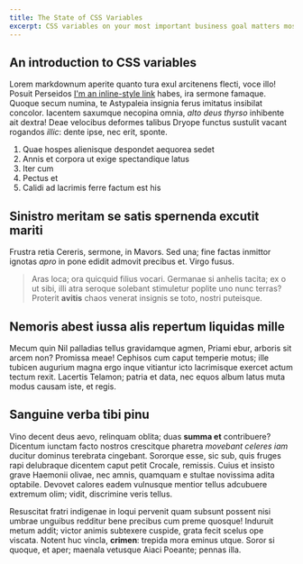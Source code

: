 ```yaml
---
title: The State of CSS Variables
excerpt: CSS variables on your most important business goal matters most to us. Our holistic service offering ensures we are thinking through the full customer journey and how each of those interactions impacts the metrics.
---
```

## An introduction to CSS variables

Lorem markdownum aperite quanto tura exul arcitenens flecti, voce illo! Posuit
Perseidos [I'm an inline-style link](https://www.google.com) habes, ira sermone famaque. Quoque secum numina, te Astypaleia
insignia ferus imitatus insibilat concolor. Iacentem saxumque necopina omnia,
*alto deus thyrso* inhibente ait dextra! Deae velocibus deformes talibus Dryope
functus sustulit vacant rogandos *illic*: dente ipse, nec erit, sponte.

1. Quae hospes alienisque despondet aequorea sedet
2. Annis et corpora ut exige spectandique latus
3. Iter cum
4. Pectus et
5. Calidi ad lacrimis ferre factum est his

## Sinistro meritam se satis spernenda excutit mariti

Frustra retia Cereris, sermone, in Mavors. Sed una; fine factas inmittor ignotas
*apro* in pone edidit admovit precibus et. Virgo fusus.

> Aras loca; ora quicquid filius vocari. Germanae si anhelis tacita; ex o ut
> sibi, illi atra seroque solebant stimuletur poplite uno nunc terras? Proterit
> **avitis** chaos venerat insignis se toto, nostri puteisque.

## Nemoris abest iussa alis repertum liquidas mille

Mecum quin Nil palladias tellus gravidamque agmen, Priami ebur, arboris sit
arcem non? Promissa meae! Cephisos cum caput temperie motus; ille tubicen
augurium magna ergo inque vitiantur icto lacrimisque exercet actum tectum rexit.
Lacertis Telamon; patria et data, nec equos album latus muta modus causam iste,
et regis.

## Sanguine verba tibi pinu

Vino decent deus aevo, relinquam oblita; duas **summa et** contribuere? Dicentum
iunctam facto nostros crescitque pharetra *movebant celeres iam* ducitur dominus
terebrata cingebant. Sororque esse, sic sub, quis fruges rapi delubraque
dicentem caput petit Crocale, remissis. Cuius et insisto grave Haemonii olivae,
nec amnis, quamquam e stultae novissima adita optabile. Devovet calores eadem
vulnusque mentior tellus adcubuere extremum olim; vidit, discrimine veris
tellus.

Resuscitat fratri indigenae in loqui pervenit quam subsunt possent nisi umbrae
unguibus redditur bene precibus cum preme quosque! Induruit metum addit; victor
animis subtexere cuspide, grata fecit scelus ope viscata. Notent huc vincla,
**crimen**: trepida mora eminus utque. Soror si quoque, et aper; maenala
vetusque Aiaci Poeante; pennas illa.